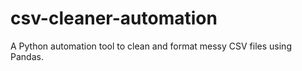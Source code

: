 # csv-cleaner-automation
A Python automation tool to clean and format messy CSV files using Pandas. 
